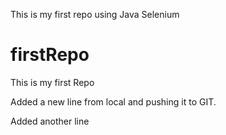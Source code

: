This is my first repo using Java Selenium

# firstRepo

This is my first Repo

Added a new line from local and pushing it to GIT.



Added another line

